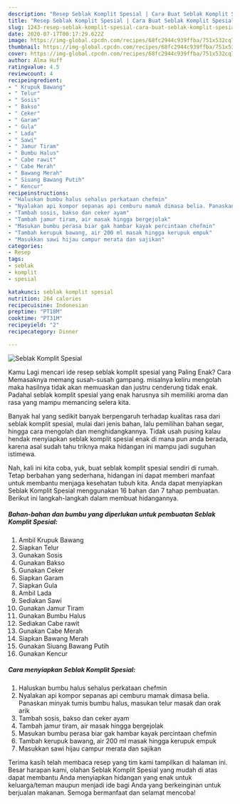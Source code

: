 ```yaml
---
description: "Resep Seblak Komplit Spesial | Cara Buat Seblak Komplit Spesial Yang Paling Enak"
title: "Resep Seblak Komplit Spesial | Cara Buat Seblak Komplit Spesial Yang Paling Enak"
slug: 1243-resep-seblak-komplit-spesial-cara-buat-seblak-komplit-spesial-yang-paling-enak
date: 2020-07-17T00:17:29.622Z
image: https://img-global.cpcdn.com/recipes/68fc2944c939ffba/751x532cq70/seblak-komplit-spesial-foto-resep-utama.jpg
thumbnail: https://img-global.cpcdn.com/recipes/68fc2944c939ffba/751x532cq70/seblak-komplit-spesial-foto-resep-utama.jpg
cover: https://img-global.cpcdn.com/recipes/68fc2944c939ffba/751x532cq70/seblak-komplit-spesial-foto-resep-utama.jpg
author: Alma Huff
ratingvalue: 4.5
reviewcount: 4
recipeingredient:
- " Krupuk Bawang"
- " Telur"
- " Sosis"
- " Bakso"
- " Ceker"
- " Garam"
- " Gula"
- " Lada"
- " Sawi"
- " Jamur Tiram"
- " Bumbu Halus"
- " Cabe rawit"
- " Cabe Merah"
- " Bawang Merah"
- " Siuang Bawang Putih"
- " Kencur"
recipeinstructions:
- "Haluskan bumbu halus sehalus perkataan chefmin"
- "Nyalakan api kompor sepanas api cemburu mamak dimasa belia. Panaskan minyak tumis bumbu halus, masukan telur masak dan orak arik"
- "Tambah sosis, bakso dan ceker ayam"
- "Tambah jamur tiram, air masak hingga bergejolak"
- "Masukan bumbu perasa biar gak hambar kayak percintaan chefmin"
- "Tambah kerupuk bawang, air 200 ml masak hingga kerupuk empuk"
- "Masukkan sawi hijau campur merata dan sajikan"
categories:
- Resep
tags:
- seblak
- komplit
- spesial

katakunci: seblak komplit spesial 
nutrition: 264 calories
recipecuisine: Indonesian
preptime: "PT18M"
cooktime: "PT31M"
recipeyield: "2"
recipecategory: Dinner

---
```



![Seblak Komplit Spesial](https://img-global.cpcdn.com/recipes/68fc2944c939ffba/751x532cq70/seblak-komplit-spesial-foto-resep-utama.jpg)

Kamu Lagi mencari ide resep seblak komplit spesial yang Paling Enak? Cara Memasaknya memang susah-susah gampang. misalnya keliru mengolah maka hasilnya tidak akan memuaskan dan justru cenderung tidak enak. Padahal seblak komplit spesial yang enak harusnya sih memiliki aroma dan rasa yang mampu memancing selera kita.

Banyak hal yang sedikit banyak berpengaruh terhadap kualitas rasa dari seblak komplit spesial, mulai dari jenis bahan, lalu pemilihan bahan segar, hingga cara mengolah dan menghidangkannya. Tidak usah pusing kalau hendak menyiapkan seblak komplit spesial enak di mana pun anda berada, karena asal sudah tahu triknya maka hidangan ini mampu jadi suguhan istimewa.




Nah, kali ini kita coba, yuk, buat seblak komplit spesial sendiri di rumah. Tetap berbahan yang sederhana, hidangan ini dapat memberi manfaat untuk membantu menjaga kesehatan tubuh kita. Anda dapat menyiapkan Seblak Komplit Spesial menggunakan 16 bahan dan 7 tahap pembuatan. Berikut ini langkah-langkah dalam membuat hidangannya.

<!--inarticleads1-->

##### Bahan-bahan dan bumbu yang diperlukan untuk pembuatan Seblak Komplit Spesial:

1. Ambil  Krupuk Bawang
1. Siapkan  Telur⁣⁣⁣⁣
1. Gunakan  Sosis⁣⁣⁣⁣
1. Gunakan  Bakso⁣⁣⁣⁣
1. Gunakan  Ceker⁣⁣⁣⁣
1. Siapkan  Garam⁣⁣⁣⁣
1. Siapkan  Gula⁣⁣⁣⁣
1. Ambil  Lada⁣⁣⁣⁣
1. Sediakan  Sawi⁣⁣⁣⁣
1. Gunakan  Jamur Tiram⁣⁣⁣⁣
1. Gunakan  Bumbu Halus⁣⁣⁣⁣
1. Sediakan  Cabe rawit⁣⁣⁣⁣
1. Gunakan  Cabe Merah⁣⁣⁣⁣
1. Siapkan  Bawang Merah⁣⁣⁣⁣
1. Gunakan  Siuang Bawang Putih⁣⁣⁣⁣
1. Gunakan  Kencur⁣⁣⁣⁣




<!--inarticleads2-->

##### Cara menyiapkan Seblak Komplit Spesial:

1. Haluskan bumbu halus sehalus perkataan chefmin
1. Nyalakan api kompor sepanas api cemburu mamak dimasa belia. Panaskan minyak tumis bumbu halus, masukan telur masak dan orak arik
1. Tambah sosis, bakso dan ceker ayam
1. Tambah jamur tiram, air masak hingga bergejolak
1. Masukan bumbu perasa biar gak hambar kayak percintaan chefmin
1. Tambah kerupuk bawang, air 200 ml masak hingga kerupuk empuk
1. Masukkan sawi hijau campur merata dan sajikan




Terima kasih telah membaca resep yang tim kami tampilkan di halaman ini. Besar harapan kami, olahan Seblak Komplit Spesial yang mudah di atas dapat membantu Anda menyiapkan hidangan yang enak untuk keluarga/teman maupun menjadi ide bagi Anda yang berkeinginan untuk berjualan makanan. Semoga bermanfaat dan selamat mencoba!
